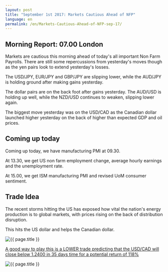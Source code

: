 ```yaml
---
layout: post
title: "September 1st 2017: Markets Cautious Ahead of NFP"
language: en
permalink: /en/Markets-Cautious-Ahead-of-NFP-sep-17/
---
```

## Morning Report: 07.00 London

Markets are cautious this morning ahead of today's all important Non Farm Payrolls. There are still some repercussions from yesterday's moves though as the yen pairs look to extend yesterday's losses. 

The USD/JPY, EUR/JPY and GBP/JPY are slipping lower, while the AUD/JPY is holding ground after making gains yesterday. 

The dollar pairs are on the back foot after gains yesterday. The AUD/USD is holding up well, while the NZD/USD continues to weaken, slipping lower again. 

The biggest move yesterday was on the USD/CAD as the Canadian dollar launched higher yesterday on the back of higher than expected GDP and oil prices. 

## Coming up today

Coming up today, we have manufacturing PMI at 09.30. 

At 13.30, we get US non farm employment change, average hourly earnings and the unemployment rate. 

At 15.00, we get ISM manufacturing PMI and revised UoM consumer sentiment. 

## Trade Idea

The recent storms hitting the US has exposed how vital the nation's energy production is to global markets, with prices rising on the back of distribution disruption. 

This hits the US dollar and helps the Canadian dollar. 

<img class="post-image" src="{{ site.url }}/images/sep-17/2017-09-01_07-41-41.jpg" alt="{{ page.title }}" title="{{ page.title }}">

<a href="%LINK%%?currency=GBP&market=forex&underlying=frxUSDCAD&formname=higherlower&duration_amount=35&duration_units=d&amount=10&amount_type=payout&expiry_type=duration&barrier=1.2400" target="_blank">A good way to play this is a LOWER trade predicting that the USD/CAD will close below 1.2400 in 35 days time for a potential return of 118%</a>

<img class="post-image" src="{{ site.url }}/images/sep-17/2017-09-01_07-43-56.jpg" alt="{{ page.title }}" title="{{ page.title }}">

